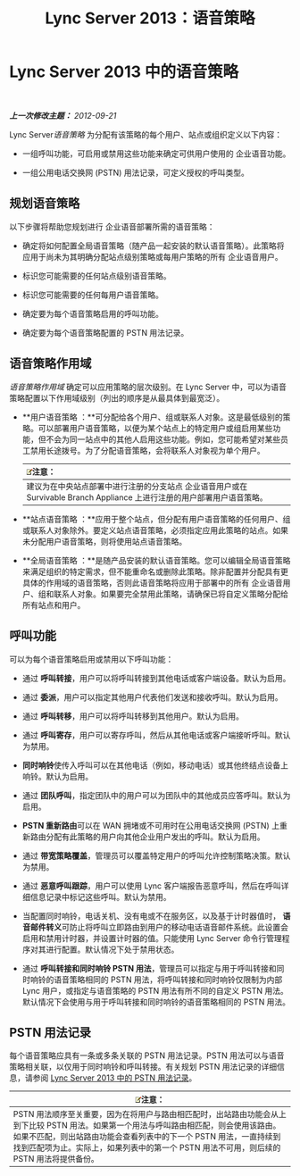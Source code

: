 ﻿---
title: Lync Server 2013：语音策略
TOCTitle: 语音策略
ms:assetid: b7433c62-9d8c-48af-89a0-19f0d34806ec
ms:mtpsurl: https://technet.microsoft.com/zh-cn/library/Gg412891(v=OCS.15)
ms:contentKeyID: 49314034
ms.date: 05/19/2016
mtps_version: v=OCS.15
ms.translationtype: HT
---

# Lync Server 2013 中的语音策略

 

_**上一次修改主题：** 2012-09-21_

Lync Server*语音策略* 为分配有该策略的每个用户、站点或组织定义以下内容：

  - 一组呼叫功能，可启用或禁用这些功能来确定可供用户使用的 企业语音功能。

  - 一组公用电话交换网 (PSTN) 用法记录，可定义授权的呼叫类型。

## 规划语音策略

以下步骤将帮助您规划进行 企业语音部署所需的语音策略：

  - 确定将如何配置全局语音策略（随产品一起安装的默认语音策略）。此策略将应用于尚未为其明确分配站点级别策略或每用户策略的所有 企业语音用户。

  - 标识您可能需要的任何站点级别语音策略。

  - 标识您可能需要的任何每用户语音策略。

  - 确定要为每个语音策略启用的呼叫功能。

  - 确定要为每个语音策略配置的 PSTN 用法记录。

## 语音策略作用域

*语音策略作用域* 确定可以应用策略的层次级别。在 Lync Server 中，可以为语音策略配置以下作用域级别（列出的顺序是从最具体到最宽泛）。

  - **用户语音策略 ：**可分配给各个用户、组或联系人对象。这是最低级别的策略。可以部署用户语音策略，以便为某个站点上的特定用户或组启用某些功能，但不会为同一站点中的其他人启用这些功能。例如，您可能希望对某些员工禁用长途拨号。为了分配语音策略，会将联系人对象视为单个用户。
    
    <table>
    <thead>
    <tr class="header">
    <th><img src="images/Dn783119.note(OCS.15).gif" title="note" alt="note" />注意：</th>
    </tr>
    </thead>
    <tbody>
    <tr class="odd">
    <td>建议为在中央站点部署中进行注册的分支站点 企业语音用户或在 Survivable Branch Appliance 上进行注册的用户部署用户语音策略。</td>
    </tr>
    </tbody>
    </table>


  - **站点语音策略 ：**应用于整个站点，但分配有用户语音策略的任何用户、组或联系人对象除外。要定义站点语音策略，必须指定应用此策略的站点。如果未分配用户语音策略，则将使用站点语音策略。

  - **全局语音策略 ：**是随产品安装的默认语音策略。您可以编辑全局语音策略来满足组织的特定需求，但不能重命名或删除此策略。除非配置并分配具有更具体的作用域的语音策略，否则此语音策略将应用于部署中的所有 企业语音用户、组和联系人对象。如果要完全禁用此策略，请确保已将自定义策略分配给所有站点和用户。

## 呼叫功能

可以为每个语音策略启用或禁用以下呼叫功能：

  - 通过 **呼叫转接**，用户可以将呼叫转接到其他电话或客户端设备。默认为启用。

  - 通过 **委派**，用户可以指定其他用户代表他们发送和接收呼叫。默认为启用。

  - 通过 **呼叫转移**，用户可以将呼叫转移到其他用户。默认为启用。

  - 通过 **呼叫寄存**，用户可以寄存呼叫，然后从其他电话或客户端接听呼叫。默认为禁用。

  - **同时响铃**使传入呼叫可以在其他电话（例如，移动电话）或其他终结点设备上响铃。默认为启用。

  - 通过 **团队呼叫**，指定团队中的用户可以为团队中的其他成员应答呼叫。默认为启用。

  - **PSTN 重新路由**可以在 WAN 拥堵或不可用时在公用电话交换网 (PSTN) 上重新路由分配有此策略的用户向其他企业用户发出的呼叫。默认为启用。

  - 通过 **带宽策略覆盖**，管理员可以覆盖特定用户的呼叫允许控制策略决策。默认为禁用。

  - 通过 **恶意呼叫跟踪**，用户可以使用 Lync 客户端报告恶意呼叫，然后在呼叫详细信息记录中标记这些呼叫。默认为禁用。

  - 当配置同时响铃，电话关机、没有电或不在服务区，以及基于计时器值时， **语音邮件转义**可防止将呼叫立即路由到用户的移动电话语音邮件系统。此设置会启用和禁用计时器，并设置计时器的值。只能使用 Lync Server 命令行管理程序对其进行配置。默认情况下处于禁用状态。

  - 通过 **呼叫转接和同时响铃 PSTN 用法**，管理员可以指定与用于呼叫转接和同时响铃的语音策略相同的 PSTN 用法，将呼叫转接和同时响铃仅限制为内部 Lync 用户，或指定与语音策略的 PSTN 用法有所不同的自定义 PSTN 用法。默认情况下会使用与用于呼叫转接和同时响铃的语音策略相同的 PSTN 用法。

## PSTN 用法记录

每个语音策略应具有一条或多条关联的 PSTN 用法记录。PSTN 用法可以与语音策略相关联，以仅用于同时响铃和呼叫转接。有关规划 PSTN 用法记录的详细信息，请参阅 [Lync Server 2013 中的 PSTN 用法记录](lync-server-2013-pstn-usage-records.md)。

<table>
<thead>
<tr class="header">
<th><img src="images/Dn783119.note(OCS.15).gif" title="note" alt="note" />注意：</th>
</tr>
</thead>
<tbody>
<tr class="odd">
<td>PSTN 用法顺序至关重要，因为在将用户与路由相匹配时，出站路由功能会从上到下比较 PSTN 用法。如果第一个用法与呼叫路由相匹配，则会使用该路由。如果不匹配，则出站路由功能会查看列表中的下一个 PSTN 用法，一直持续到找到匹配项为止。实际上，如果列表中的第一个 PSTN 用法不可用，则后续的 PSTN 用法将提供备份。</td>
</tr>
</tbody>
</table>

